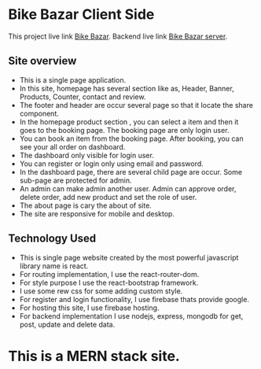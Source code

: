# Bike Bazar Client Side

This project live link [Bike Bazar](https://bike-bazar-ecc4c.web.app).
Backend live link [Bike Bazar server](https://radiant-meadow-05044.herokuapp.com/).

## Site overview

- This is a single page application.
- In this site, homepage has several section like as, Header, Banner, Products, Counter, contact and review.
- The footer and header are occur several page so that it locate the share component.
- In the homepage product section , you can select a item and then it goes to the booking page. The booking page are only login user.
- You can book an item from the booking page. After booking, you can see your all order on dashboard.
- The dashboard only visible for login user.
- You can register or login only using email and password.
- In the dashboard page, there are several child page are occur. Some sub-page are protected for admin.
- An admin can make admin another user. Admin can approve order, delete order, add new product and set the role of user.
- The about page is cary the about of site.
- The site are responsive for mobile and desktop.

## Technology Used

- This is single page website created by the most powerful javascript library name is react.
- For routing implementation, I use the react-router-dom.
- For style purpose I use the react-bootstrap framework.
- I use some rew css for some adding custom style.
- For register and login functionality, I use firebase thats provide google.
- For hosting this site, I use firebase hosting.
- For backend implementation I use nodejs, express, mongodb for get, post, update and delete data.

# This is a MERN stack site.
